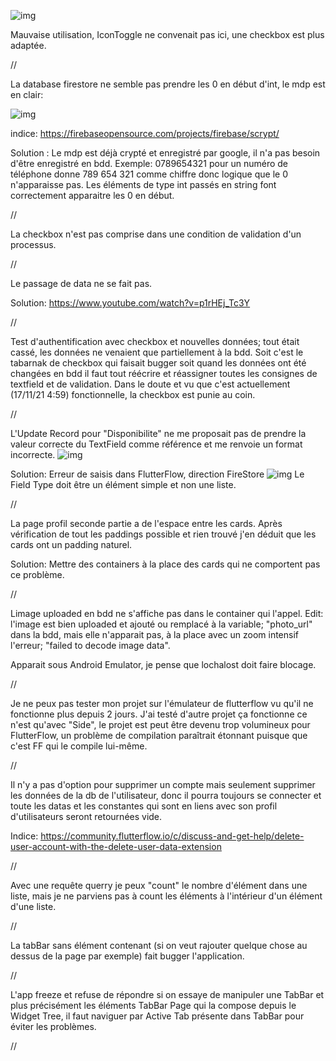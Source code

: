 ![img](https://i.imgur.com/arGGMZB.png)

Mauvaise utilisation, IconToggle ne convenait pas ici, une checkbox est plus adaptée.

//

La database firestore ne semble pas prendre les 0 en début d'int, le mdp est en clair:

![img](https://i.imgur.com/0yZpPQk.png)

indice: https://firebaseopensource.com/projects/firebase/scrypt/ 

Solution : Le mdp est déjà crypté et enregistré par google, il n'a pas besoin d'être enregistré en bdd.
Exemple: 0789654321 pour un numéro de téléphone donne 789 654 321 comme chiffre donc logique que le 0 n'apparaisse pas.
Les éléments de type int passés en string font correctement apparaitre les 0 en début.

//

La checkbox n'est pas comprise dans une condition de validation d'un processus.

//

Le passage de data ne se fait pas.

Solution: https://www.youtube.com/watch?v=p1rHEj_Tc3Y

//

Test d'authentification avec checkbox et nouvelles données; tout était cassé, les données ne venaient que partiellement à la bdd. Soit c'est le tabarnak de checkbox qui faisait bugger soit quand les données ont été changées en bdd il faut tout réécrire et réassigner toutes les consignes de textfield et de validation.
Dans le doute et vu que c'est actuellement (17/11/21 4:59) fonctionnelle, la checkbox est punie au coin.

//

L'Update Record pour "Disponibilite" ne me proposait pas de prendre la valeur correcte du TextField comme référence et me renvoie un format incorrecte.
![img](https://i.imgur.com/Y3K04O6.png)

Solution: Erreur de saisis dans FlutterFlow, direction FireStore
![img](https://i.imgur.com/yXVTuZV.png)
Le Field Type doit être un élément simple et non une liste.

//

La page profil seconde partie a de l'espace entre les cards.
Après vérification de tout les paddings possible et rien trouvé j'en déduit que les cards ont un padding naturel.

Solution: Mettre des containers à la place des cards qui ne comportent pas ce problème.

//

Limage uploaded en bdd ne s'affiche pas dans le container qui l'appel.
Edit: l'image est bien uploaded et ajouté ou remplacé à la variable; "photo_url" dans la bdd, mais elle n'apparait pas, à la place avec un zoom intensif l'erreur; "failed to decode image data".

Apparait sous Android Emulator, je pense que lochalost doit faire blocage.

//

Je ne peux pas tester mon projet sur l'émulateur de flutterflow vu qu'il ne fonctionne plus depuis 2 jours.
J'ai testé d'autre projet ça fonctionne ce n'est qu'avec "Side", le projet est peut être devenu trop volumineux pour FlutterFlow, un problème de compilation paraîtrait étonnant puisque que c'est FF qui le compile lui-même.

//

Il n'y a pas d'option pour supprimer un compte mais seulement supprimer les données de la db de l'utilisateur, donc il pourra toujours se connecter et toute les datas et les constantes qui sont en liens avec son profil d'utilisateurs seront retournées vide.

Indice: https://community.flutterflow.io/c/discuss-and-get-help/delete-user-account-with-the-delete-user-data-extension

//

Avec une requête querry je peux "count" le nombre d'élément dans une liste, mais je ne parviens pas à count les éléments à l'intérieur d'un élément d'une liste.

//

La tabBar sans élément contenant (si on veut rajouter quelque chose au dessus de la page par exemple) fait bugger l'application.

//

L'app freeze et refuse de répondre si on essaye de manipuler une TabBar et plus précisément les éléments TabBar Page qui la compose depuis le Widget Tree, il faut naviguer par Active Tab présente dans TabBar pour éviter les problèmes.

//















